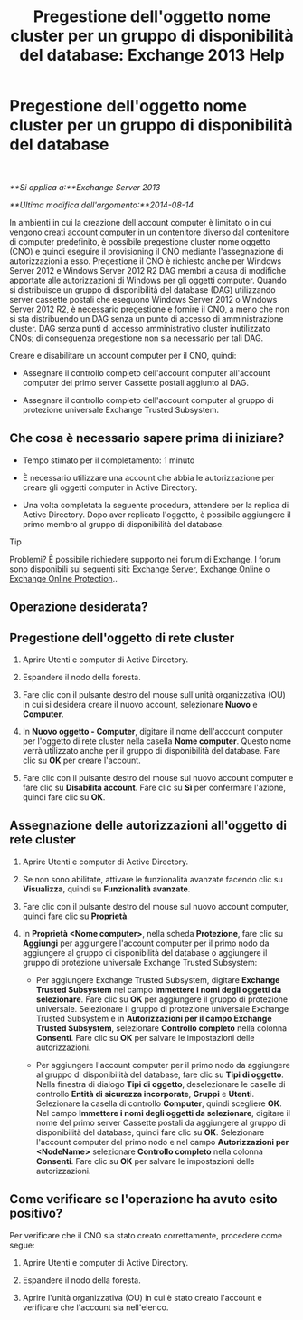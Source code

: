 ﻿---
title: "Pregestione dell'oggetto nome cluster per un gruppo di disponibilità del database: Exchange 2013 Help"
TOCTitle: Pregestione dell'oggetto nome cluster per un gruppo di disponibilità del database
ms:assetid: 51ebf2f6-8a02-44ef-a489-ca361cb0f63a
ms:mtpsurl: https://technet.microsoft.com/it-it/library/Ff367878(v=EXCHG.150)
ms:contentKeyID: 50480596
ms.date: 05/22/2018
mtps_version: v=EXCHG.150
ms.translationtype: MT
---

# Pregestione dell'oggetto nome cluster per un gruppo di disponibilità del database

 

_**Si applica a:**Exchange Server 2013_

_**Ultima modifica dell'argomento:**2014-08-14_

In ambienti in cui la creazione dell'account computer è limitato o in cui vengono creati account computer in un contenitore diverso dal contenitore di computer predefinito, è possibile pregestione cluster nome oggetto (CNO) e quindi eseguire il provisioning il CNO mediante l'assegnazione di autorizzazioni a esso. Pregestione il CNO è richiesto anche per Windows Server 2012 e Windows Server 2012 R2 DAG membri a causa di modifiche apportate alle autorizzazioni di Windows per gli oggetti computer. Quando si distribuisce un gruppo di disponibilità del database (DAG) utilizzando server cassette postali che eseguono Windows Server 2012 o Windows Server 2012 R2, è necessario pregestione e fornire il CNO, a meno che non si sta distribuendo un DAG senza un punto di accesso di amministrazione cluster. DAG senza punti di accesso amministrativo cluster inutilizzato CNOs; di conseguenza pregestione non sia necessario per tali DAG.

Creare e disabilitare un account computer per il CNO, quindi:

  - Assegnare il controllo completo dell'account computer all'account computer del primo server Cassette postali aggiunto al DAG.

  - Assegnare il controllo completo dell'account computer al gruppo di protezione universale Exchange Trusted Subsystem.

## Che cosa è necessario sapere prima di iniziare?

  - Tempo stimato per il completamento: 1 minuto

  - È necessario utilizzare una account che abbia le autorizzazione per creare gli oggetti computer in Active Directory.

  - Una volta completata la seguente procedura, attendere per la replica di Active Directory. Dopo aver replicato l'oggetto, è possibile aggiungere il primo membro al gruppo di disponibilità del database.


> [!TIP]
> Problemi? È possibile richiedere supporto nei forum di Exchange. I forum sono disponibili sui seguenti siti: <A href="https://go.microsoft.com/fwlink/p/?linkid=60612">Exchange Server</A>, <A href="https://go.microsoft.com/fwlink/p/?linkid=267542">Exchange Online</A> o <A href="https://go.microsoft.com/fwlink/p/?linkid=285351">Exchange Online Protection</A>..



## Operazione desiderata?

## Pregestione dell'oggetto di rete cluster

1.  Aprire Utenti e computer di Active Directory.

2.  Espandere il nodo della foresta.

3.  Fare clic con il pulsante destro del mouse sull'unità organizzativa (OU) in cui si desidera creare il nuovo account, selezionare **Nuovo** e **Computer**.

4.  In **Nuovo oggetto - Computer**, digitare il nome dell'account computer per l'oggetto di rete cluster nella casella **Nome computer**. Questo nome verrà utilizzato anche per il gruppo di disponibilità del database. Fare clic su **OK** per creare l'account.

5.  Fare clic con il pulsante destro del mouse sul nuovo account computer e fare clic su **Disabilita account**. Fare clic su **Sì** per confermare l'azione, quindi fare clic su **OK**.

## Assegnazione delle autorizzazioni all'oggetto di rete cluster

1.  Aprire Utenti e computer di Active Directory.

2.  Se non sono abilitate, attivare le funzionalità avanzate facendo clic su **Visualizza**, quindi su **Funzionalità avanzate**.

3.  Fare clic con il pulsante destro del mouse sul nuovo account computer, quindi fare clic su **Proprietà**.

4.  In **Proprietà \<Nome computer\>**, nella scheda **Protezione**, fare clic su **Aggiungi** per aggiungere l'account computer per il primo nodo da aggiungere al gruppo di disponibilità del database o aggiungere il gruppo di protezione universale Exchange Trusted Subsystem:
    
      - Per aggiungere Exchange Trusted Subsystem, digitare **Exchange Trusted Subsystem** nel campo **Immettere i nomi degli oggetti da selezionare**. Fare clic su **OK** per aggiungere il gruppo di protezione universale. Selezionare il gruppo di protezione universale Exchange Trusted Subsystem e in **Autorizzazioni per il campo Exchange Trusted Subsystem**, selezionare **Controllo completo** nella colonna **Consenti**. Fare clic su **OK** per salvare le impostazioni delle autorizzazioni.
    
      - Per aggiungere l'account computer per il primo nodo da aggiungere al gruppo di disponibilità del database, fare clic su **Tipi di oggetto**. Nella finestra di dialogo **Tipi di oggetto**, deselezionare le caselle di controllo **Entità di sicurezza incorporate**, **Gruppi** e **Utenti**. Selezionare la casella di controllo **Computer**, quindi scegliere **OK**. Nel campo **Immettere i nomi degli oggetti da selezionare**, digitare il nome del primo server Cassette postali da aggiungere al gruppo di disponibilità del database, quindi fare clic su **OK**. Selezionare l'account computer del primo nodo e nel campo **Autorizzazioni per \<NodeName\>** selezionare **Controllo completo** nella colonna **Consenti**. Fare clic su **OK** per salvare le impostazioni delle autorizzazioni.

## Come verificare se l'operazione ha avuto esito positivo?

Per verificare che il CNO sia stato creato correttamente, procedere come segue:

1.  Aprire Utenti e computer di Active Directory.

2.  Espandere il nodo della foresta.

3.  Aprire l'unità organizzativa (OU) in cui è stato creato l'account e verificare che l'account sia nell'elenco.

